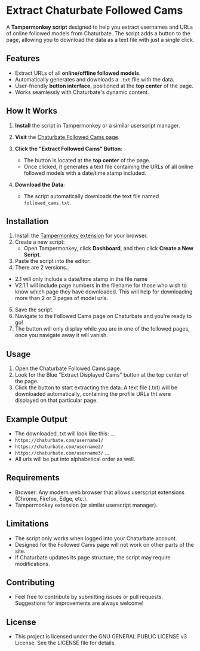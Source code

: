 # Extract Chaturbate Followed Cams

A **Tampermonkey script** designed to help you extract usernames and URLs of online followed models from Chaturbate. The script adds a button to the page, allowing you to download the data as a text file with just a single click.

## Features
- Extract URLs of all **online/offline followed models**.
- Automatically generates and downloads a `.txt` file with the data.
- User-friendly **button interface**, positioned at the **top center** of the page.
- Works seamlessly with Chaturbate's dynamic content.

## How It Works
1. **Install** the script in Tampermonkey or a similar userscript manager.
2. **Visit** the [Chaturbate Followed Cams page](https://chaturbate.com/followed-cams/).
3. **Click the "Extract Followed Cams" Button**:
   - The button is located at the **top center** of the page.
   - Once clicked, it generates a text file containing the URLs of all online followed models with a date/time stamp included.

4. **Download the Data**:
   - The script automatically downloads the text file named `followed_cams.txt`.

## Installation
1. Install the [Tampermonkey extension](https://www.tampermonkey.net/) for your browser.
2. Create a new script:
   - Open Tampermonkey, click **Dashboard**, and then click **Create a New Script**.
3. Paste the script into the editor:
4. There are 2 versions..
- 2.1 will only include a date/time stamp in the file name
- V2.1.1 will include page numbers in the filename for those who wish to know which page they have downloaded. This will help for downloading more than 2 or 3 pages of model urls. 
5. Save the script.
6. Navigate to the Followed Cams page on Chaturbate and you're ready to go!
7. The button will only display while you are in one of the followed pages, once you navigate away it will vanish. 

## Usage
1. Open the Chaturbate Followed Cams page.
2. Look for the Blue "Extract Displayed Cams" button at the top center of the page.
3. Click the button to start extracting the data.
A text file (.txt) will be downloaded automatically, containing the profile URLs tht were displayed on that particular page.

## Example Output
- The downloaded .txt will look like this:
...
- `https://chaturbate.com/username1/`
- `https://chaturbate.com/username2/`
- `https://chaturbate.com/username3/`
...
- All urls will be put into alphabetical order as well.

## Requirements
- Browser: Any modern web browser that allows userscript extensions (Chrome, Firefox, Edge, etc.).
- Tampermonkey extension (or similar userscript manager).

## Limitations
- The script only works when logged into your Chaturbate account.
- Designed for the Followed Cams page will not work on other parts of the site.
- If Chaturbate updates its page structure, the script may require modifications.

## Contributing
- Feel free to contribute by submitting issues or pull requests. Suggestions for improvements are always welcome!

## License
- This project is licensed under the GNU GENERAL PUBLIC LICENSE v3 License. See the LICENSE file for details.

